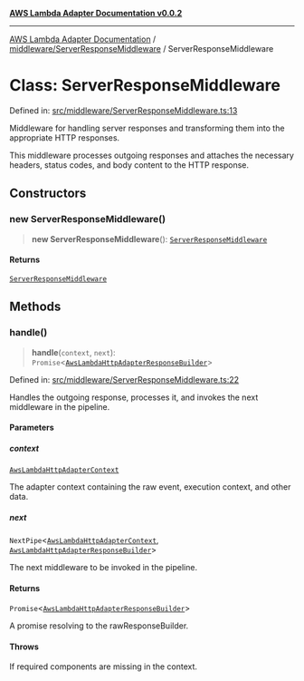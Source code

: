 [**AWS Lambda Adapter Documentation v0.0.2**](../../../README.md)

***

[AWS Lambda Adapter Documentation](../../../modules.md) / [middleware/ServerResponseMiddleware](../README.md) / ServerResponseMiddleware

# Class: ServerResponseMiddleware

Defined in: [src/middleware/ServerResponseMiddleware.ts:13](https://github.com/stonemjs/aws-lambda-adapter/blob/9de4b38bb7a5afd4d5599dae1399969698a2422d/src/middleware/ServerResponseMiddleware.ts#L13)

Middleware for handling server responses and transforming them into the appropriate HTTP responses.

This middleware processes outgoing responses and attaches the necessary headers, status codes,
and body content to the HTTP response.

## Constructors

### new ServerResponseMiddleware()

> **new ServerResponseMiddleware**(): [`ServerResponseMiddleware`](ServerResponseMiddleware.md)

#### Returns

[`ServerResponseMiddleware`](ServerResponseMiddleware.md)

## Methods

### handle()

> **handle**(`context`, `next`): `Promise`\<[`AwsLambdaHttpAdapterResponseBuilder`](../../../declarations/type-aliases/AwsLambdaHttpAdapterResponseBuilder.md)\>

Defined in: [src/middleware/ServerResponseMiddleware.ts:22](https://github.com/stonemjs/aws-lambda-adapter/blob/9de4b38bb7a5afd4d5599dae1399969698a2422d/src/middleware/ServerResponseMiddleware.ts#L22)

Handles the outgoing response, processes it, and invokes the next middleware in the pipeline.

#### Parameters

##### context

[`AwsLambdaHttpAdapterContext`](../../../declarations/interfaces/AwsLambdaHttpAdapterContext.md)

The adapter context containing the raw event, execution context, and other data.

##### next

`NextPipe`\<[`AwsLambdaHttpAdapterContext`](../../../declarations/interfaces/AwsLambdaHttpAdapterContext.md), [`AwsLambdaHttpAdapterResponseBuilder`](../../../declarations/type-aliases/AwsLambdaHttpAdapterResponseBuilder.md)\>

The next middleware to be invoked in the pipeline.

#### Returns

`Promise`\<[`AwsLambdaHttpAdapterResponseBuilder`](../../../declarations/type-aliases/AwsLambdaHttpAdapterResponseBuilder.md)\>

A promise resolving to the rawResponseBuilder.

#### Throws

If required components are missing in the context.
